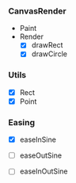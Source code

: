 ### CanvasRender
- Paint
- Render
  - [x] drawRect
  - [x] drawCircle
### Utils
- [x] Rect
- [x] Point

### Easing
- [x] easeInSine
- [ ] easeOutSine
- [ ] easeInOutSine

